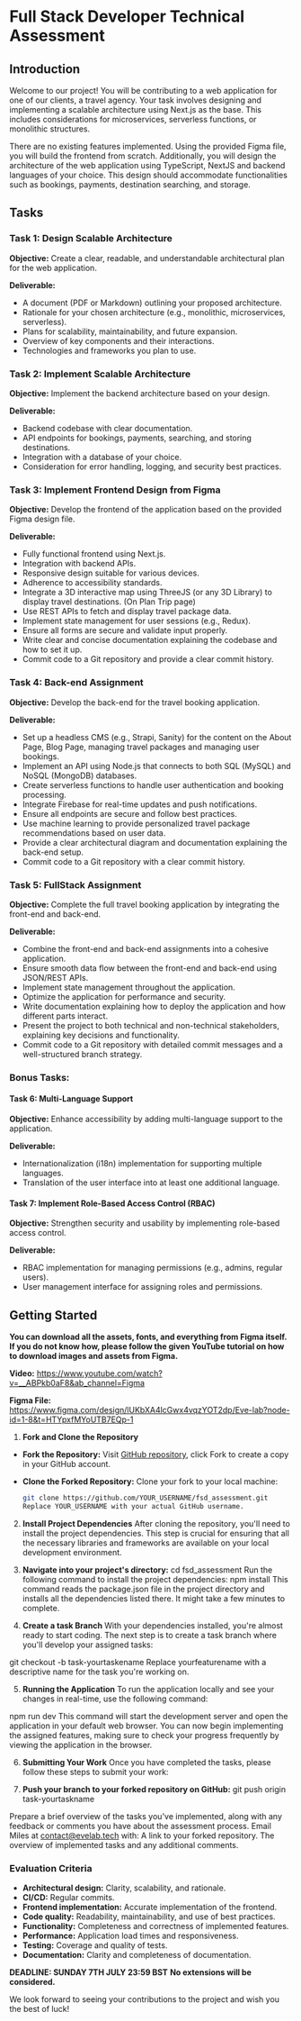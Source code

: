 # Full Stack Developer Technical Assessment

## Introduction

Welcome to our project! You will be contributing to a web application for one of our clients, a travel agency. Your task involves designing and implementing a scalable architecture using Next.js as the base. This includes considerations for microservices, serverless functions, or monolithic structures.

There are no existing features implemented. Using the provided Figma file, you will build the frontend from scratch. Additionally, you will design the architecture of the web application using TypeScript, NextJS and backend languages of your choice. This design should accommodate functionalities such as bookings, payments, destination searching, and storage.

## Tasks

### Task 1: Design Scalable Architecture

**Objective:** Create a clear, readable, and understandable architectural plan for the web application.

**Deliverable:**
- A document (PDF or Markdown) outlining your proposed architecture.
- Rationale for your chosen architecture (e.g., monolithic, microservices, serverless).
- Plans for scalability, maintainability, and future expansion.
- Overview of key components and their interactions.
- Technologies and frameworks you plan to use.

### Task 2: Implement Scalable Architecture

**Objective:** Implement the backend architecture based on your design.

**Deliverable:**
- Backend codebase with clear documentation.
- API endpoints for bookings, payments, searching, and storing destinations.
- Integration with a database of your choice.
- Consideration for error handling, logging, and security best practices.

### Task 3: Implement Frontend Design from Figma

**Objective:** Develop the frontend of the application based on the provided Figma design file.

**Deliverable:**
- Fully functional frontend using Next.js.
- Integration with backend APIs.
- Responsive design suitable for various devices.
- Adherence to accessibility standards.
- Integrate a 3D interactive map using ThreeJS (or any 3D Library) to display travel destinations. (On Plan Trip page)
- Use REST APIs to fetch and display travel package data.
- Implement state management for user sessions (e.g., Redux).
- Ensure all forms are secure and validate input properly.
- Write clear and concise documentation explaining the codebase and how to set it up.
- Commit code to a Git repository and provide a clear commit history.


### Task 4: Back-end Assignment

**Objective:** Develop the back-end for the travel booking application.

**Deliverable:**
- Set up a headless CMS (e.g., Strapi, Sanity) for the content on the About Page, Blog Page, managing travel packages and managing user bookings.
- Implement an API using Node.js that connects to both SQL (MySQL) and NoSQL (MongoDB) databases.
- Create serverless functions to handle user authentication and booking processing.
- Integrate Firebase for real-time updates and push notifications.
- Ensure all endpoints are secure and follow best practices.
- Use machine learning to provide personalized travel package recommendations based on user data.
- Provide a clear architectural diagram and documentation explaining the back-end setup.
- Commit code to a Git repository with a clear commit history.

### Task 5: FullStack Assignment

**Objective:** Complete the full travel booking application by integrating the front-end and back-end.

**Deliverable:**
- Combine the front-end and back-end assignments into a cohesive application.
- Ensure smooth data flow between the front-end and back-end using JSON/REST APIs.
- Implement state management throughout the application.
- Optimize the application for performance and security.
- Write documentation explaining how to deploy the application and how different parts interact.
- Present the project to both technical and non-technical stakeholders, explaining key decisions and functionality.
- Commit code to a Git repository with detailed commit messages and a well-structured branch strategy.

### Bonus Tasks:

#### Task 6: Multi-Language Support

**Objective:** Enhance accessibility by adding multi-language support to the application.

**Deliverable:**
- Internationalization (i18n) implementation for supporting multiple languages.
- Translation of the user interface into at least one additional language.

#### Task 7: Implement Role-Based Access Control (RBAC)

**Objective:** Strengthen security and usability by implementing role-based access control.

**Deliverable:**
- RBAC implementation for managing permissions (e.g., admins, regular users).
- User management interface for assigning roles and permissions.

## Getting Started

**You can download all the assets, fonts, and everything from Figma itself. If you do not know how, please follow the given YouTube tutorial on how to download images and assets from Figma.**

**Video:**
https://www.youtube.com/watch?v=__ABPkb0aF8&ab_channel=Figma

**Figma File:**
https://www.figma.com/design/lUKbXA4lcGwx4vqzYOT2dp/Eve-lab?node-id=1-8&t=HTYpxfMYoUTB7EQp-1  

1. **Fork and Clone the Repository**
- **Fork the Repository:** Visit [GitHub repository](https://github.com/EveLabOfficial/fsd_assessment), click Fork to create a copy in your GitHub account.
   
- **Clone the Forked Repository:** Clone your fork to your local machine:
   ```bash
   git clone https://github.com/YOUR_USERNAME/fsd_assessment.git
  Replace YOUR_USERNAME with your actual GitHub username.

2. **Install Project Dependencies**
After cloning the repository, you'll need to install the project dependencies. This step is crucial for ensuring that all the necessary libraries and frameworks are available on your local development environment.

3. **Navigate into your project's directory:**
cd fsd_assessment
Run the following command to install the project dependencies:
npm install
This command reads the package.json file in the project directory and installs all the dependencies listed there. It might take a few minutes to complete.

4. **Create a task Branch**
With your dependencies installed, you're almost ready to start coding. The next step is to create a task branch where you'll develop your assigned tasks:

git checkout -b task-yourtaskename
Replace yourfeaturename with a descriptive name for the task you're working on.

5. **Running the Application**
To run the application locally and see your changes in real-time, use the following command:

npm run dev
This command will start the development server and open the application in your default web browser. You can now begin implementing the assigned features, making sure to check your progress frequently by viewing the application in the browser.

6. **Submitting Your Work**
Once you have completed the tasks, please follow these steps to submit your work:

7. **Push your branch to your forked repository on GitHub:**
git push origin task-yourtaskname

Prepare a brief overview of the tasks you've implemented, along with any feedback or comments you have about the assessment process.
Email Miles at contact@evelab.tech with:
A link to your forked repository.
The overview of implemented tasks and any additional comments.

### Evaluation Criteria
- **Architectural design:** Clarity, scalability, and rationale.
- **CI/CD:** Regular commits.
- **Frontend implementation:** Accurate implementation of the frontend.
- **Code quality:** Readability, maintainability, and use of best practices.
- **Functionality:** Completeness and correctness of implemented features.
- **Performance:** Application load times and responsiveness.
- **Testing:** Coverage and quality of tests.
- **Documentation:** Clarity and completeness of documentation.

**DEADLINE: SUNDAY 7TH JULY 23:59 BST**
**No extensions will be considered.**

We look forward to seeing your contributions to the project and wish you the best of luck!
